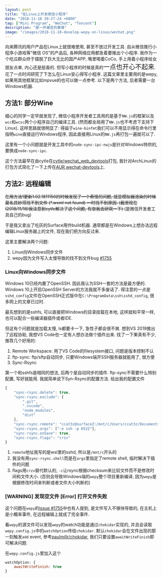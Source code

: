 ```yaml
---
layout: post
title: "在Linux上开发微信小程序"
date: "2018-11-18 20:27:24 +0800"
tag: ["Mini Program", "WeChat", "Tencent"]
description: "是一件痛苦的事情"
image: "/images/2018-11-18-develop-wepy-on-linux/wechat.png"
---
```


向来腾讯的用户产品在Linux上就很难使用, 甚至不放过开发工具. 自从微信推行小程序小游戏等"微信 OS"的产品后, 各种网络应用都急着要推出个小程序. 我作为一个吃瓜群众终于摆脱了巨大无比的国产APP, 嘴里喝着CoCo, 手上用着小程序给女朋友点单, 内心还是挺香的. 但写小程序的时候是真的<span style="font-size: 150%;">一点也开心不起来</span>. 花了一点时间研究了下怎么在Linux安心得写小程序. 这篇文章里主要用的是wepy, 如果用其他框架比如mpvue的也可以做一点参考. 以下是两个方法, 后者需要一台Windows机器.

## 方法1: 部分Wine

细心的同学一定早就发现了, 微信小程序开发者工具用的是基于`NW.js`的框架以及`wcc`和`wcsc`两个小程序自己的编译工具. (然而都全局用了`NW.js`也不考虑下支持下Linux).
这样思路就很明显了: 得益于`wine-binfmt`我们可以不用显示得在命令行里指明`wine`直接运行Windows程序, 因此直接用Linux的`NW.js`再打包一遍就可以了.

这里有一个小问题就是开发工具中的`node-sync-ipc-nwjs`是针对Windows特供的, 要换成`node-sync-ipc`. 

这个方法最早在由cytle在[cytle/wechat_web_devtools](https://github.com/cytle/wechat_web_devtools)打包, 我针对ArchLinux的打包方式简化了一下上传在[AUR wechat-devtools](https://aur.archlinux.org/packages/wechat-devtools/)上.

## 方法2: 远程编辑

<s>
在用方法1更新1.02.1811150的时候发现了一个奇怪的问题, 就是模拟器渲染的时候莫名其妙得找不到文件 (*.wxml not found) 一时找不到原因.
(截至现在(2018/11/18)我注意到cytle解决了这个问题, 有空我去研究一下)
</s>
(是微信开发者工具自己的bug)

于是我又拿出了吃灰的Surface用作build机器. 通常都是在Windows上想办法远程编辑Linux服务器上的文件, 现在我们把方向反过来.

这里主要解决两个问题:

1. Linux向Windows同步文件
2. wepy因为文件写入太慢导致的找不到文件bug [#1755][#1755]

### Linux向Windows同步文件

Windows 10已经内置了OpenSSH. 因此我认为SSH一套的方法是最方便的.
Windows 10上开启OpenSSH Server的方法我就不多废话了. 得注意的一点是`sshd_config`文件在OpenSSH正式版中在`C:\ProgramData\ssh\sshd_config`, 很多网上的文章已过时.

最先想到的是sshfs, 可以直接把Windows的目录挂载在本地, 这样就和平常一样, 也可以配合一些编译器插件或者IDE.

但这有个问题就是加载太慢, ls都要卡一下, 急性子都会很不爽. 想到VS 2019推出了远程协助, 我想VS Code也一定有人想办法做个插件出来. 找了一下果真有不少, 推荐几个好用的:

1. Remote Workspace: 用了VS Code的filesystem接口, 问题是版本控制不认
2. ftp-sync: ftp/sftp自动同步, 只要Windows端开SSH服务器就能用了, 很方便
3. Sync-Rsync

第一个和sshfs是相同的想法, 后两个是自动同步的插件. ftp-sync不需要什么特别配置, 写好就能用. 我就简单说下Syn-Rsync的配置方法. 给出我的配置文件

``` js
{
    "sync-rsync.delete": true,
    "sync-rsync.exclude": [
        ".git",
        ".vscode",
        "node_modules",
        "dist"
    ],
    "sync-rsync.remote": "ccat3z@surfaceZ:/mnt/c/Users/ccat3z/Documents/mp/",
    "sync-rsync.args": ["-e ssh -p 6522"],
    "sync-rsync.onSave": true,
    "sync-rsync.flags": "crzv"
}
```

1. `remote`地址我写的是wsl里的sshd, 所以是`/mnt/c`开头的
2. 我没有用`sync-rsync.shell`而是在`args`里指定了remote shell, 临时解决下插件的问题
3. flags用`crzv`替代默认的, `-c`让rsync根据checksum来比较文件而不是修改时间和文件大小. (否则会导致Windows端的`wepy`整个项目重新编译, 因为`wepy`是根据修改时间来判断或者文件大小判断的)

### [WARNING] 发现空文件 [Error] 打开文件失败

这个问题在`wepy`的[issue #1755][#1755]中也有人提到, 是文件写入不够快导致的, 在主机上是小概率事件, 在远程编辑上就成了完全事件.

看`wepy`的源文件可以发现`wepy`的watch功能是通过`chokidar`实现的, 并且会读取`wepy.config.js`中的`watchOption`传给`chokidar`.
默认`chokidar`会在文件出现的那一刻触发`add` event, 参考[paulmillr/chokidar](https://github.com/paulmillr/chokidar#performance), 我们只要设置`awaitWriteFinish`即可解决问题.

在`wepy.config.js`里加入这个

``` js
watchOption: {
    awaitWriteFinish: true
}
```

[#1755]: https://github.com/Tencent/wepy/issues/1755
